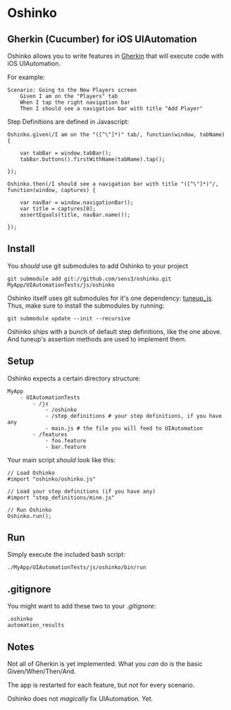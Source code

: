 # Oshinko #
## Gherkin (Cucumber) for iOS UIAutomation ##

Oshinko allows you to write features in [Gherkin](https://github.com/cucumber/cucumber/wiki/Gherkin) that will execute code with iOS UIAutomation.

For example:

	Scenario: Going to the New Players screen
		Given I am on the "Players" tab
		When I tap the right navigation bar
		Then I should see a navigation bar with title "Add Player"
		

Step Definitions are defined in Javascript:

	Oshinko.given(/I am on the "([^\"]*)" tab/, function(window, tabName) {

    	var tabBar = window.tabBar();
    	tabBar.buttons().firstWithName(tabName).tap();
        
	});
	
	Oshinko.then(/I should see a navigation bar with title "([^\"]*)"/, function(window, captures) {
    
    	var navBar = window.navigationBar();
    	var title = captures[0];
    	assertEquals(title, navBar.name());
    
	});
	

## Install ##

You *should* use git submodules to add Oshinko to your project

	git submodule add git://github.com/sens3/oshinko.git MyApp/UIAutomationTests/js/oshinko
  
Oshinko itself uses git submodules for it's one dependency: [tuneup_js](https://github.com/alexvollmer/tuneup_js).
Thus, make sure to install the submodules by running:
	
	git submodule update --init --recursive
	 
Oshinko ships with a bunch of default step definitions, like the one above. And tuneup's assertion methods are used to implement them.

## Setup ##

Oshinko expects a certain directory structure:

	MyApp
		- UIAutomationTests
			- /js
				- /oshinko
				- /step_definitions # your step definitions, if you have any
				- main.js # the file you will feed to UIAutomation
			- /features
				- foo.feature
				- bar.feature

Your main script *should* look like this:

	// Load Oshinko
	#import "oshinko/oshinko.js"

	// Load your step definitions (if you have any)
	#import "step_definitions/mine.js"

	// Run Oshinko
	Oshinko.run();

## Run

Simply execute the included bash script:
	
	./MyApp/UIAutomationTests/js/oshinko/bin/run

## .gitignore

You might want to add these two to your *.gitignore*:

	.oshinko
	automation_results

## Notes ##
Not all of Gherkin is yet implemented. What you *can* do is the basic Given/When/Then/And.

The app is restarted for each feature, but *not* for every scenario.

Oshinko does not *magically* fix UIAutomation. Yet.




